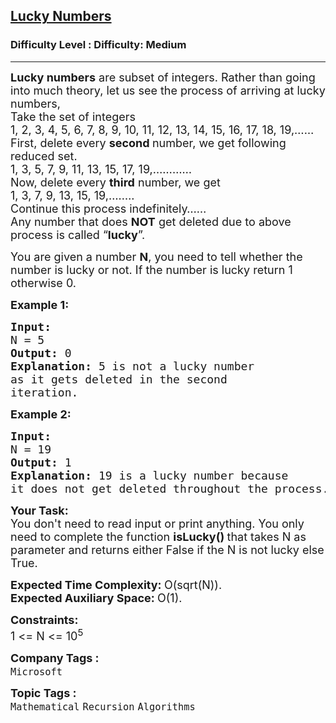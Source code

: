 <h2><a href="https://www.geeksforgeeks.org/problems/lucky-numbers2911/1">Lucky Numbers</a></h2><h3>Difficulty Level : Difficulty: Medium</h3><hr><div class="problems_problem_content__Xm_eO"><p><span style="font-size: 18px;"><strong>Lucky numbers</strong> are subset of integers. Rather than going into much theory, let us see the process of arriving at lucky numbers,<br>Take the set of integers<br>1, 2, 3, 4, 5, 6, 7, 8, 9, 10, 11, 12, 13, 14, 15, 16, 17, 18, 19,……<br>First, delete every <strong>second </strong>number, we get following reduced set.<br>1, 3, 5, 7, 9, 11, 13, 15, 17, 19,…………<br>Now, delete every <strong>third</strong> number, we get<br>1, 3, 7, 9, 13, 15, 19,….….<br>Continue this process indefinitely……<br>Any number that does <strong>NOT</strong> get deleted due to above process is called “<strong>lucky</strong>”.</span></p>
<p><span style="font-size: 18px;">You are given a number <strong>N</strong>, you need to tell whether the number is lucky or not. If the number is lucky return 1 otherwise 0.</span></p>
<p><span style="font-size: 18px;"><strong>Example 1:</strong></span></p>
<pre><span style="font-size: 18px;"><strong>Input:
</strong>N = 5
<strong>Output: </strong>0<strong>
Explanation: </strong>5 is not a lucky number 
as it gets deleted in the second 
iteration.
</span></pre>
<p><span style="font-size: 18px;"><strong>Example 2:</strong></span></p>
<pre><span style="font-size: 18px;"><strong>Input:
</strong>N = 19
<strong>Output: </strong>1<strong>
Explanation: </strong>19 is a lucky number because <br>it does not get deleted throughout the process.</span></pre>
<p><span style="font-size: 18px;"><strong>Your Task:</strong><br>You don't need to read input or print anything. You only need to complete the function <strong>isLucky()&nbsp;</strong>that takes N&nbsp;as parameter and returns either False&nbsp;if the N&nbsp;is not lucky else True.</span></p>
<p><span style="font-size: 18px;"><strong>Expected Time Complexity:&nbsp;</strong>O(sqrt(N)).<br><strong>Expected Auxiliary&nbsp;Space:&nbsp;</strong>O(1).</span></p>
<p><span style="font-size: 18px;"><strong>Constraints:</strong></span><br><span style="font-size: 18px;">1 &lt;= N &lt;= 10<sup>5</sup></span></p></div><p><span style=font-size:18px><strong>Company Tags : </strong><br><code>Microsoft</code>&nbsp;<br><p><span style=font-size:18px><strong>Topic Tags : </strong><br><code>Mathematical</code>&nbsp;<code>Recursion</code>&nbsp;<code>Algorithms</code>&nbsp;